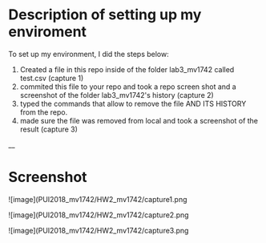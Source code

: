 # Description of setting up my enviroment

To set up my environment, I did the steps below:
1. Created a file in this repo inside of the folder lab3_mv1742 called test.csv (capture 1)
2. commited this file to your repo and took a repo screen shot and a screenshot of the folder lab3_mv1742's history (capture 2)
3. typed the commands that allow to remove the file AND ITS HISTORY from the repo.
4. made sure the file was removed from local and took a screenshot of the result (capture 3)

__

# Screenshot

![image](PUI2018_mv1742/HW2_mv1742/capture1.png

![image](PUI2018_mv1742/HW2_mv1742/capture2.png

![image](PUI2018_mv1742/HW2_mv1742/capture3.png
